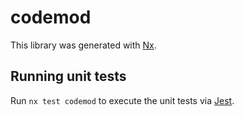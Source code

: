 # codemod

This library was generated with [Nx](https://nx.dev).

## Running unit tests

Run `nx test codemod` to execute the unit tests via [Jest](https://jestjs.io).
